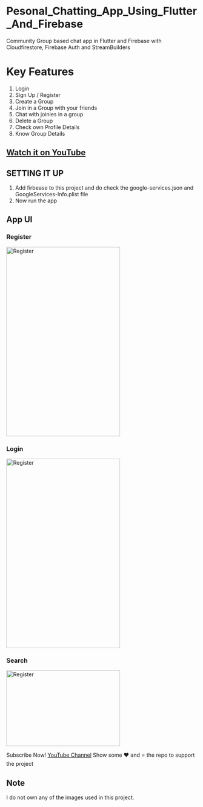 # Pesonal_Chatting_App_Using_Flutter_And_Firebase
Community Group based chat app in Flutter and Firebase with Cloudfirestore, Firebase Auth and StreamBuilders

# Key Features
1. Login
2. Sign Up / Register
3. Create a Group
4. Join in a Group with your friends
5. Chat with joinies in a group
6. Delete a Group
7. Check own Profile Details
8. Know Group Details 

## [Watch it on YouTube](https://youtube.com/)
 
 ## SETTING IT UP
 1. Add firbease to this project and do check the google-services.json and GoogleServices-Info.plist file
 2. Now run the app
 
## App UI

### Register
<img src="http://techyvishwajeet.com/wp-content/uploads/2023/02/register.jpg" height="500" width="300" alt="Register"><br>
### Login
<img src="http://techyvishwajeet.com/wp-content/uploads/2023/02/login.jpg" height="500" width="300" alt="Register"><br>
### Search
<img src="http://techyvishwajeet.com/wp-content/uploads/2023/02/search.jpg" height="200" width="300" alt="Register"><br>
 
Subscribe Now! <a href="https://youtube.com/">YouTube Channel</a>
Show some :heart: and :star: the repo to support the project
 

## Note
 I do not own any of the images used in this project.
